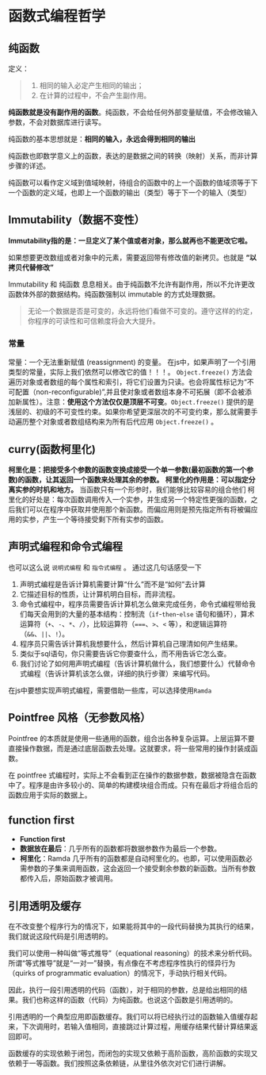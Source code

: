 # 函数式编程哲学

## 纯函数

定义：

> 1. 相同的输入必定产生相同的输出；
> 2. 在计算的过程中，不会产生副作用。

**纯函数就是没有副作用的函数**。纯函数，不会给任何外部变量赋值，不会修改输入参数，不会对数据库进行读写。

纯函数的基本思想就是：**相同的输入，永远会得到相同的输出**

纯函数也即数学意义上的函数，表达的是数据之间的转换（映射）关系，而非计算步骤的详述。

纯函数可以看作定义域到值域映射，待组合的函数中的上一个函数的值域须等于下一个函数的定义域，也即上一个函数的输出（类型）等于下一个的输入（类型）



## Immutability（数据不变性）

**Immutability指的是：一旦定义了某个值或者对象，那么就再也不能更改它啦。**

如果想要更改数组或者对象中的元素，需要返回带有修改值的新拷贝。也就是 **“以拷贝代替修改”**

Immutability 和 纯函数 息息相关。由于纯函数不允许有副作用，所以不允许更改函数体外部的数据结构。纯函数强制以 immutable 的方式处理数据。

> 无论一个数据是否是可变的，永远将他们看做不可变的。遵守这样的约定，你程序的可读性和可信赖度将会大大提升。

### 常量
常量：一个无法重新赋值 (reassignment) 的变量。
在js中，如果声明了一个引用类型的常量，实际上我们依然可以修改它的值！！！。
`Object.freeze()` 方法会遍历对象或者数组的每个属性和索引，将它们设置为只读。也会将属性标记为“不可配置（non-reconfigurable)”,并且使对象或者数组本身不可拓展（即不会被添加新属性）。注意：**使用这个方法仅仅是顶层不可变**。`Object.freeze()` 提供的是浅层的、初级的不可变性约束。如果你希望更深层次的不可变约束，那么就需要手动遍历整个对象或者数组结构来为所有后代应用 `Object.freeze()` 。



## curry(函数柯里化)
**柯里化是：把接受多个参数的函数变换成接受一个单一参数(最初函数的第一个参数)的函数，让其返回一个函数来处理其余的参数。**
**柯里化的作用是：可以指定分离实参的时机和地方。**
当函数只有一个形参时，我们能够比较容易的组合他们
柯里化的好处是：每次函数调用传入一个实参，并生成另一个特定性更强的函数，之后我们可以在程序中获取并使用那个新函数。而偏应用则是预先指定所有将被偏应用的实参，产生一个等待接受剩下所有实参的函数。



## 声明式编程和命令式编程
也可以这么说 `说明式编程` 和 `指令式编程` 。
通过这几句话感受一下
1. 声明式编程是告诉计算机需要计算“什么”而不是“如何”去计算
2. 它描述目标的性质，让计算机明白目标，而非流程。
3. 命令式编程中，程序员需要告诉计算机怎么做来完成任务，命令式编程带给我们每天会用到的大量的基本结构：控制流（`if`-`then`-`else` 语句和循环），算术运算符（`+`、`-`、`*`、`/`），比较运算符（`===`、`>`、`<` 等），和逻辑运算符（`&&`、`||`、`!`）。
4. 程序员只需告诉计算机我想要什么，然后计算机自己理清如何产生结果。
5. 类似于sql语句，你只需要告诉它你要查什么，而不用告诉它怎么查。
6. 我们讨论了如何用声明式编程（告诉计算机做什么，我们想要什么）代替命令式编程（告诉计算机该怎么做，详细的执行步骤）来编写代码。

在js中要想实现声明式编程，需要借助一些库，可以选择使用`Ramda`



## Pointfree 风格（无参数风格）

Pointfree 的本质就是使用一些通用的函数，组合出各种复杂运算。上层运算不要直接操作数据，而是通过底层函数去处理。这就要求，将一些常用的操作封装成函数。

在 pointfree 式编程时，实际上不会看到正在操作的数据参数，数据被隐含在函数中了。程序是由许多较小的、简单的构建模块组合而成。只有在最后才将组合后的函数应用于实际的数据上。



## function first

- **Function first**
- **数据放在最后**：几乎所有的函数都将数据参数作为最后一个参数。
- **柯里化**：Ramda 几乎所有的函数都是自动柯里化的。也即，可以使用函数必需参数的子集来调用函数，这会返回一个接受剩余参数的新函数。当所有参数都传入后，原始函数才被调用。



## 引用透明及缓存

在不改变整个程序行为的情况下，如果能将其中的一段代码替换为其执行的结果，我们就说这段代码是引用透明的。

我们可以使用一种叫做“等式推导”（equational reasoning）的技术来分析代码。所谓“等式推导”就是“一对一”替换，有点像在不考虑程序性执行的怪异行为（quirks of programmatic evaluation）的情况下，手动执行相关代码。

因此，执行一段引用透明的代码（函数），对于相同的参数，总是给出相同的结果。我们也称这样的函数（代码）为纯函数。也说这个函数是引用透明的。

引用透明的一个典型应用即函数缓存。我们可以将已经执行过的函数输入值缓存起来，下次调用时，若输入值相同，直接跳过计算过程，用缓存结果代替计算结果返回即可。

函数缓存的实现依赖于闭包，而闭包的实现又依赖于高阶函数，高阶函数的实现又依赖于一等函数。我们按照这条依赖链，从里往外依次对它们进行讲解。